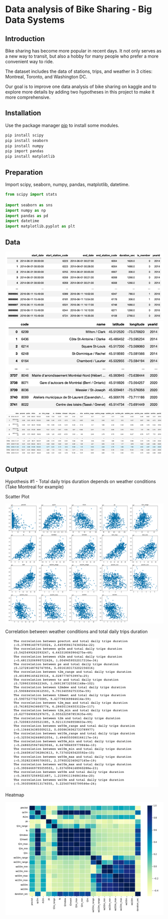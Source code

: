# Data analysis of Bike Sharing - Big Data Systems

## Introduction

Bike sharing has become more popular in recent days. It not only serves as a new way to transit, but also a hobby for many people who prefer a more convenient way to ride.

The dataset includes the data of stations, trips, and weather in 3 cities: Montreal, Toronto, and Washington DC.

Our goal is to improve one data analysis of bike sharing on kaggle and to explore more details by adding two hypotheses in this project to make it more comprehensive.

## Installation

Use the package manager [pip](https://pip.pypa.io/en/stable/) to install some modules.

```bash
pip install scipy
pip install seaborn
pip install numpy
pip import pandas
pip install matplotlib
```

## Preparation

Import scipy, seaborn, numpy, pandas, matplotlib, datetime.

```python
from scipy import stats

import seaborn as sns
import numpy as np
import pandas as pd
import datetime
import matplotlib.pyplot as plt
```

## Data

![image](https://github.com/ken1009us/2021Fall_finals/blob/main/image/trip.png "Trip Dataframe")
![image](https://github.com/ken1009us/2021Fall_finals/blob/main/image/station.png "Station Dataframe")
![image](https://github.com/ken1009us/2021Fall_finals/blob/main/image/weather.png "Weather Dataframe")


## Output

Hypothesis #1 - Total daily trips duration depends on weather conditions (Take Montreal for example)

Scatter Plot

![image](https://github.com/ken1009us/2021Fall_finals/blob/main/image/hypo1-1.png "hypo1-1")

Correlation between weather conditions and total daily trips duration

![image](https://github.com/ken1009us/2021Fall_finals/blob/main/image/hypo1-2.png "Station Dataframe")

Heatmap

![image](https://github.com/ken1009us/2021Fall_finals/blob/main/image/hypo1-3.png "Station Dataframe")

